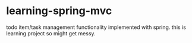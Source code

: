 # learning-spring-mvc
todo item/task management functionality implemented with spring. this is learning project so might get messy.
